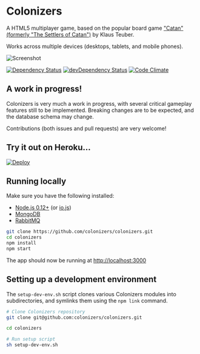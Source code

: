 # Colonizers

A HTML5 multiplayer game, based on the popular board game ["Catan" (formerly "The Settlers of Catan")](http://en.wikipedia.org/wiki/The_Settlers_of_Catan) by Klaus Teuber.

Works across multiple devices (desktops, tablets, and mobile phones).

![Screenshot](http://i.imgur.com/j91XT2y.png)

[![Dependency Status](https://david-dm.org/colonizers/colonizers.svg)](https://david-dm.org/colonizers/colonizers)
[![devDependency Status](https://david-dm.org/colonizers/colonizers/dev-status.svg)](https://david-dm.org/colonizers/colonizers#info=devDependencies)
[![Code Climate](https://codeclimate.com/github/colonizers/colonizers/badges/gpa.svg)](https://codeclimate.com/github/colonizers/colonizers)


## A work in progress!

Colonizers is very much a work in progress, with several critical gameplay
features still to be implemented. Breaking changes are to be expected, and the database schema may change.

Contributions (both issues and pull requests) are very welcome!


## Try it out on Heroku...

[![Deploy](https://www.herokucdn.com/deploy/button.png)](https://heroku.com/deploy)


## Running locally

Make sure you have the following installed:
* [Node.js 0.12+](https://github.com/joyent/node/wiki/Installation) (or [io.js](https://iojs.org))
* [MongoDB](http://www.mongodb.org/display/DOCS/Quickstart)
* [RabbitMQ](https://www.rabbitmq.com/download.html)

```sh
git clone https://github.com/colonizers/colonizers.git
cd colonizers
npm install
npm start
```

The app should now be running at [http://localhost:3000](http://localhost:3000)


## Setting up a development environment

The ```setup-dev-env.sh``` script clones various Colonizers modules into subdirectories, and symlinks them using the ```npm link``` command.

```sh
# Clone Colonizers repository
git clone git@github.com:colonizers/colonizers.git

cd colonizers

# Run setup script
sh setup-dev-env.sh
```
